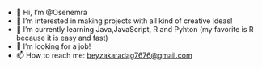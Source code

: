 - 👋 Hi, I’m @Osenemra
- 👀 I’m interested in making projects with all kind of creative ideas!
- 🌱 I’m currently learning Java,JavaScript, R and Pyhton (my favorite is R because it is easy and fast)
- 💞️ I’m looking for a job!
- 📫 How to reach me: beyzakaradag7676@gmail.com



